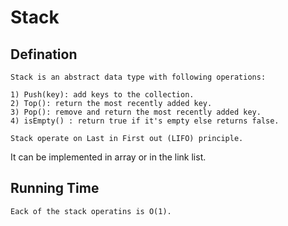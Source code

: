 # Stack

## Defination
	Stack is an abstract data type with following operations:

	1) Push(key): add keys to the collection.
	2) Top(): return the most recently added key.
	3) Pop(): remove and return the most recently added key.
	4) isEmpty() : return true if it's empty else returns false.

	Stack operate on Last in First out (LIFO) principle.

It can be implemented in array or in the link list.

## Running Time

	Eack of the stack operatins is O(1).